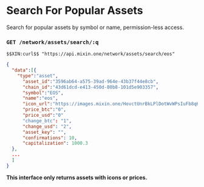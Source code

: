 # Search For Popular Assets

Search for popular assets by symbol or name,  permission-less access.

### `GET /network/assets/search/:q` 

```
$$XIN:curl$$ "https://api.mixin.one/network/assets/search/eos"
```

```json
{  
  "data":[{  
    "type":"asset",
      "asset_id":"3596ab64-a575-39ad-964e-43b37f44e8cb",
      "chain_id":"43d61dcd-e413-450d-80b8-101d5e903357",
      "symbol":"EOS",
      "name":"eos",
      "icon_url":"https://images.mixin.one/HovctUnrBkLPlDotWvWPsIuFb8qKrLddwF5-f2Fi9q9uO829YB2qGITgOd2YmTMKnGg_z9XrVYzEwFE_rD_REz9C=s128",
      "price_btc":"0",
      "price_usd":"0"
      "change_btc": "1",
      "change_usd": "2",
      "asset_key": "",
      "confirmations": 10,
      "capitalization": 1000.3 
  },
  ...
  ]
}
```

**This interface only returns assets with icons or prices.**